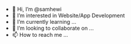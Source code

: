 - 👋 Hi, I’m @samhewi
- 👀 I’m interested in Website/App Development
- 🌱 I’m currently learning ...
- 💞️ I’m looking to collaborate on ...
- 📫 How to reach me ...

<!---
samhewi/samhewi is a ✨ special ✨ repository because its `README.md` (this file) appears on your GitHub profile.
You can click the Preview link to take a look at your changes.
--->
